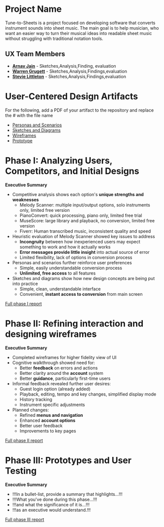 

# Project Name

Tune-to-Sheets is a project focused on developing software that converts instrument sounds into sheet music. The main goal is to help musician, who want an easier way to turn their musical ideas into readable sheet music without struggling with traditional notation tools.

## UX Team Members

* **[Arnav Jain](https://usabilityengineering.github.io/ux-journal-D3bugo7/)** - Sketches,Analysis,Finding, evaluation
* **[Warren Grugett](https://usabilityengineering.github.io/ux-journal-DatHypnoboi/)** - Sketches,Analysis,Findings,evaluation
* **[Stevie Littleton](https://usabilityengineering.github.io/ux-journal-leonking1990/)** - Sketches,Analysis,Findings,evaluation

# User-Centered Design Artifacts
 
For the following, add a PDF of your artifact to the repository and replace the # with the file name

* [Personas and Scenarios](personas/)
* [Sketches and Diagrams](sketches/)
* [Wireframes](wireframes/)
* [Prototype](#)

# Phase I: Analyzing Users, Competitors, and Initial Designs

**Executive Summary**

* Competitive analysis shows each option's **unique strengths and weaknesses**
	* Melody Scanner: multiple input/output options, solo instruments only, limited free version
	* PianoConvert: quick processing, piano only, limited free trial
	* MuseScore: large library and playback, no conversion, limited free version
	* Fiverr: Human transcribed music, inconsistent quality and speed
 * Heuristic evaluation of Melody Scanner showed key issues to address
	* **Incongruity** between how inexperienced users may expect something to work and how it actually works
	* **Error messages provide little insight** into actual source of error
	* Limited flexibility, lack of options in conversion process
 * Personas and scenarios further reinforce user preferences
	* Simple, easily understandable conversion process
	* **Unlimited, free access** to all features
 * Sketches and diagrams show how new design concepts are being put into practice
	* Simple, clean, understandable interface
	* Convenient, **instant access to conversion** from main screen

[Full phase I report](phaseI/)

# Phase II: Refining interaction and designing wireframes

**Executive Summary**

* Completed wireframes for higher fidelity view of UI
* Cognitive walkthrough showed need for:
	* Better **feedback** on errors and actions
	* Better clarity around the **account** system
 	* Better **guidance**, particularly first-time users
* Informal feedback revealed further user desires:
	* Guest login option (already added)
	* Playback, editing, tempo and key changes, simplified display mode
	* History tracking
	* Instrument specific adjustments
 * Planned changes:
	* Refined **menus and navigation**
	* Enhanced **account options**
	* Better user feedback
	* Improvements to key pages

[Full phase II report](phaseII/)

# Phase III: Prototypes and User Testing

**Executive Summary**

* !!!In a bullet-list, provide a summary that highlights...!!!
* !!!What you've done during this phase...!!!
* !!!and what the significance of it is...!!!
* !!!as an executive would understand.!!!

[Full phase III report](phaseIII/)

